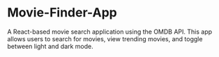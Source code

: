 # Movie-Finder-App
A React-based movie search application using the OMDB API. This app allows users to search for movies, view trending movies, and toggle between light and dark mode.
